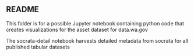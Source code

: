 ## README

This folder is for a possible Jupyter notebook containing python code that creates visualizations for the asset dataset for data.wa.gov 

The socrata-detail notebook harvests detailed metadata from socrata for all published tabular datasets
